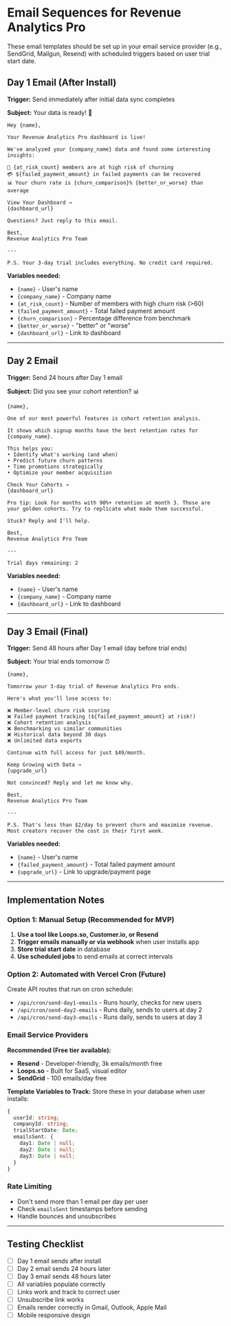 # Email Sequences for Revenue Analytics Pro

These email templates should be set up in your email service provider (e.g., SendGrid, Mailgun, Resend) with scheduled triggers based on user trial start date.

## Day 1 Email (After Install)

**Trigger:** Send immediately after initial data sync completes

**Subject:** Your data is ready! 🎉

```
Hey {name},

Your Revenue Analytics Pro dashboard is live!

We've analyzed your {company_name} data and found some interesting insights:

🎯 {at_risk_count} members are at high risk of churning
💳 ${failed_payment_amount} in failed payments can be recovered
📊 Your churn rate is {churn_comparison}% {better_or_worse} than average

View Your Dashboard →
{dashboard_url}

Questions? Just reply to this email.

Best,
Revenue Analytics Pro Team

---

P.S. Your 3-day trial includes everything. No credit card required.
```

**Variables needed:**
- `{name}` - User's name
- `{company_name}` - Company name
- `{at_risk_count}` - Number of members with high churn risk (>60)
- `{failed_payment_amount}` - Total failed payment amount
- `{churn_comparison}` - Percentage difference from benchmark
- `{better_or_worse}` - "better" or "worse"
- `{dashboard_url}` - Link to dashboard

---

## Day 2 Email

**Trigger:** Send 24 hours after Day 1 email

**Subject:** Did you see your cohort retention? 📊

```
{name},

One of our most powerful features is cohort retention analysis.

It shows which signup months have the best retention rates for {company_name}.

This helps you:
• Identify what's working (and when)
• Predict future churn patterns
• Time promotions strategically
• Optimize your member acquisition

Check Your Cohorts →
{dashboard_url}

Pro tip: Look for months with 90%+ retention at month 3. Those are your golden cohorts. Try to replicate what made them successful.

Stuck? Reply and I'll help.

Best,
Revenue Analytics Pro Team

---

Trial days remaining: 2
```

**Variables needed:**
- `{name}` - User's name
- `{company_name}` - Company name
- `{dashboard_url}` - Link to dashboard

---

## Day 3 Email (Final)

**Trigger:** Send 48 hours after Day 1 email (day before trial ends)

**Subject:** Your trial ends tomorrow ⏰

```
{name},

Tomorrow your 3-day trial of Revenue Analytics Pro ends.

Here's what you'll lose access to:

❌ Member-level churn risk scoring
❌ Failed payment tracking (${failed_payment_amount} at risk!)
❌ Cohort retention analysis
❌ Benchmarking vs similar communities
❌ Historical data beyond 30 days
❌ Unlimited data exports

Continue with full access for just $49/month.

Keep Growing with Data →
{upgrade_url}

Not convinced? Reply and let me know why.

Best,
Revenue Analytics Pro Team

---

P.S. That's less than $2/day to prevent churn and maximize revenue. Most creators recover the cost in their first week.
```

**Variables needed:**
- `{name}` - User's name
- `{failed_payment_amount}` - Total failed payment amount
- `{upgrade_url}` - Link to upgrade/payment page

---

## Implementation Notes

### Option 1: Manual Setup (Recommended for MVP)
1. **Use a tool like Loops.so, Customer.io, or Resend**
2. **Trigger emails manually or via webhook** when user installs app
3. **Store trial start date** in database
4. **Use scheduled jobs** to send emails at correct intervals

### Option 2: Automated with Vercel Cron (Future)
Create API routes that run on cron schedule:
- `/api/cron/send-day1-emails` - Runs hourly, checks for new users
- `/api/cron/send-day2-emails` - Runs daily, sends to users at day 2
- `/api/cron/send-day3-emails` - Runs daily, sends to users at day 3

### Email Service Providers

**Recommended (Free tier available):**
- **Resend** - Developer-friendly, 3k emails/month free
- **Loops.so** - Built for SaaS, visual editor
- **SendGrid** - 100 emails/day free

**Template Variables to Track:**
Store these in your database when user installs:
```typescript
{
  userId: string;
  companyId: string;
  trialStartDate: Date;
  emailsSent: {
    day1: Date | null;
    day2: Date | null;
    day3: Date | null;
  }
}
```

### Rate Limiting
- Don't send more than 1 email per day per user
- Check `emailsSent` timestamps before sending
- Handle bounces and unsubscribes

---

## Testing Checklist

- [ ] Day 1 email sends after install
- [ ] Day 2 email sends 24 hours later
- [ ] Day 3 email sends 48 hours later
- [ ] All variables populate correctly
- [ ] Links work and track to correct user
- [ ] Unsubscribe link works
- [ ] Emails render correctly in Gmail, Outlook, Apple Mail
- [ ] Mobile responsive design
